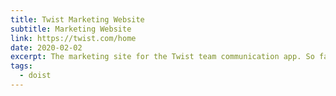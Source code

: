 ```yaml
---
title: Twist Marketing Website
subtitle: Marketing Website
link: https://twist.com/home
date: 2020-02-02
excerpt: The marketing site for the Twist team communication app. So far I've only been able to redesign the homepage, which will be further updated soon with new illustrations that more closely match the illustration style used by Todoist.
tags:
  - doist
---
```

